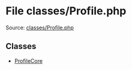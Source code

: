 File classes/Profile.php
=========

Source: [classes/Profile.php](https://github.com/PrestaShop/PrestaShop/blob/1.5.0.2/classes/Profile.php)


Classes
-------

* [ProfileCore](class.ProfileCore.md)

